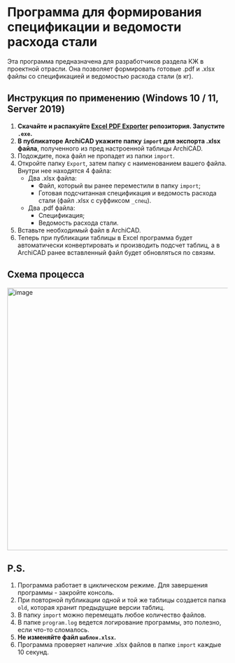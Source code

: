 # Программа для формирования спецификации и ведомости расхода стали

Эта программа предназначена для разработчиков раздела КЖ в проектной отрасли. Она позволяет формировать готовые .pdf и .xlsx файлы со спецификацией и ведомостью расхода стали (в кг).

## Инструкция по применению (Windows 10 / 11, Server 2019)

1. **Скачайте и распакуйте [Excel PDF Exporter](https://github.com/AniCatPro/Excel-PDF-Exporter/archive/refs/tags/Main.zip) репозитория. Запустите `.exe`.**
2. **В публикаторе ArchiCAD укажите папку `import` для экспорта .xlsx файла**, полученного из пред настроенной таблицы ArchiCAD.
3. Подождите, пока файл не пропадет из папки `import`.
4. Откройте папку `Export`, затем папку с наименованием вашего файла. Внутри нее находятся 4 файла:
    - Два .xlsx файла: 
        - Файл, который вы ранее переместили в папку `import`;
        - Готовая подсчитанная спецификация и ведомость расхода стали (файл .xlsx с суффиксом `_спец`).
    - Два .pdf файла: 
        - Спецификация;
        - Ведомость расхода стали.
5. Вставьте необходимый файл в ArchiCAD.
6. Теперь при публикации таблицы в Excel программа будет автоматически конвертировать и производить подсчет таблиц, а в ArchiCAD ранее вставленный файл будет обновляться по связям.

## Схема процесса

<img src="https://github.com/AniCatPro/work-PDF-specification/assets/24957289/ace7a17c-c64a-4cf9-8c7c-a3c549e289cb" alt="image" width="600"/>

## P.S.

1. Программа работает в циклическом режиме. Для завершения программы - закройте консоль. 
2. При повторной публикации одной и той же таблицы создается папка `old`, которая хранит предыдущие версии таблиц.
3. В папку `import` можно перемещать любое количество файлов.
4. В папке `program.log` ведется логирование программы, это полезно, если что-то сломалось.
5. **Не изменяйте файл `шаблон.xlsx`.**
6. Программа проверяет наличие .xlsx файлов в папке `import` каждые 10 секунд.
